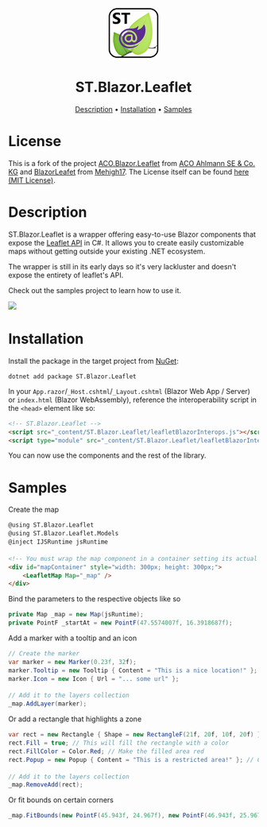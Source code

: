 <div align="center">  
    <img src="ST.Blazor.Leaflet/ST.Blazor.Leaflet/logo.png" width=100 />
    <h1>ST.Blazor.Leaflet</h1>
    <div>
        <a href="#description">Description</a> •
        <a href="#installation">Installation</a> •
        <a href="#samples">Samples</a>
    </div>
</div>

# License

This is a fork of the project [ACO.Blazor.Leaflet](https://github.com/ACOAhlmann/ACO.Blazor.Leaflet) from [ACO Ahlmann SE & Co. KG](https://github.com/ACOAhlmann) and [BlazorLeafet](https://github.com/Mehigh17/BlazorLeaflet) from [Mehigh17](https://github.com/Mehigh17). 
The License itself can be found [here (MIT License)](LICENSE).

# Description

ST.Blazor.Leaflet is a wrapper offering easy-to-use Blazor components that expose the <a href="https://leafletjs.com/">Leaflet API</a> in C#. It allows you to create easily customizable maps without getting outside your existing .NET ecosystem.

The wrapper is still in its early days so it's very lackluster and doesn't expose the entirety of leaflet's API.

Check out the samples project to learn how to use it.

<img src="media/example1.gif" height=400>

# Installation

Install the package in the target project from [NuGet](https://www.nuget.org/packages/ST.Blazor.Leaflet):

```
dotnet add package ST.Blazor.Leaflet
```

In your `App.razor`/`_Host.cshtml`/`_Layout.cshtml` (Blazor Web App / Server) or `index.html` (Blazor WebAssembly), reference the interoperability script in the `<head>` element like so:

```html
<!-- ST.Blazor.Leaflet -->
<script src="_content/ST.Blazor.Leaflet/leafletBlazorInterops.js"></script>
<script type="module" src="_content/ST.Blazor.Leaflet/leafletBlazorInterops.js"></script>
```

You can now use the components and the rest of the library.

# Samples

Create the map

```html
@using ST.Blazor.Leaflet
@using ST.Blazor.Leaflet.Models
@inject IJSRuntime jsRuntime

<!-- You must wrap the map component in a container setting its actual size. -->
<div id="mapContainer" style="width: 300px; height: 300px;">
    <LeafletMap Map="_map" />
</div>
```

Bind the parameters to the respective objects like so

```cs
private Map _map = new Map(jsRuntime);
private PointF _startAt = new PointF(47.5574007f, 16.3918687f);
```

Add a marker with a tooltip and an icon

```cs
// Create the marker
var marker = new Marker(0.23f, 32f);
marker.Tooltip = new Tooltip { Content = "This is a nice location!" };
marker.Icon = new Icon { Url = "... some url" };

// Add it to the layers collection
_map.AddLayer(marker);
```

Or add a rectangle that highlights a zone

```cs
var rect = new Rectangle { Shape = new RectangleF(21f, 20f, 10f, 20f) };
rect.Fill = true; // This will fill the rectangle with a color
rect.FillColor = Color.Red; // Make the filled area red
rect.Popup = new Popup { Content = "This is a restricted area!" }; // Create a popup when the area is clicked

// Add it to the layers collection
_map.RemoveAdd(rect);
```

Or fit bounds on certain corners

```cs
_map.FitBounds(new PointF(45.943f, 24.967f), new PointF(46.943f, 25.967f), maxZoom: 5f);
```
